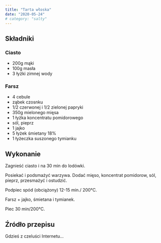```yaml
---
title: "Tarta włoska"
date: "2020-05-24"
# category: "salty"
---
```


## Składniki

### Ciasto

- 200g mąki
- 100g masła
- 3 łyżki zimnej wody

### Farsz

- 4 cebule
- ząbek czosnku
- 1/2 czerwonej i 1/2 zielonej papryki
- 350g mielonego mięsa
- 1 łyżka koncentratu pomidorowego
- sól, pieprz
- 1 jajko
- 5 łyżek śmietany 18%
- 1 łyżeczka suszonego tymianku

## Wykonanie

Zagnieść ciasto i na 30 min do lodówki.

Posiekać i podsmażyć warzywa. Dodać mięso, koncentrat pomidorow, sól, pieprz, przesmażyć i ostudzić.

Podpiec spód (obciążony) 12-15 min./ 200°C.

Farsz + jajko, śmietana i tymianek.

Piec 30 min/200°C.

## Źródło przepisu

Gdzieś z czeluści Internetu…
